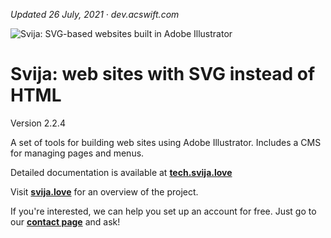 [logo]: http://files.svija.love/github/readme-logo.png "Svija: SVG-based websites built in Adobe Illustrator"

*Updated 26 July, 2021 · dev.acswift.com*

![Svija: SVG-based websites built in Adobe Illustrator][logo]

# Svija: web sites with SVG instead of HTML

Version 2.2.4

A set of tools for building web sites using Adobe Illustrator.
Includes a CMS for managing pages and menus.

Detailed documentation is available at **[tech.svija.love][1]**

Visit **[svija.love][2]** for an overview of the project.

If you're interested, we can help you set up an account for free.
Just go to our **[contact page][3]** and ask!

[1]: https://tech.svija.love "Visit the documentation site"
[2]: https://svija.love "Visit the main site"
[3]: https://svija.love/en/contact "Contact us"
